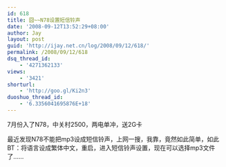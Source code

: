 ```yaml
---
id: 618
title: 囧~~N78设置短信铃声
date: '2008-09-12T13:52:29+08:00'
author: Jay
layout: post
guid: 'http://ijay.net.cn/log/2008/09/12/618/'
permalink: /2008/09/12/618
dsq_thread_id:
    - '4271362133'
views:
    - '3421'
shorturl:
    - 'http://goo.gl/Ki2n3'
duoshuo_thread_id:
    - '6.3356041695876E+18'
---
```


<p>7月份入了N78，中关村2500，两电单冲，送2G卡</p> <p>最近发现N78不能把mp3设成短信铃声，上网一搜，我靠，竟然如此简单，如此BT：将语言设成繁体中文，重启，进入短信铃声设置，现在可以选择mp3文件了……</p>